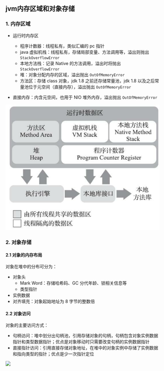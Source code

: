 ## jvm内存区域和对象存储

### 1. 内存区域

- 运行时内存区
  - 程序计数器：线程私有，类似汇编的 pc 指针
  - java 虚拟机栈：线程私有，存储局部变量、方法调用等，溢出则抛出 `StackOverflowError`
  - 本地方法栈：记录 Native 的方法调用，溢出时将抛出 `StackOverflowError`
  - 堆：对象分配内存的区域，溢出抛出 `OutOfMemoryError`
  - 方法区：存储 class 对象，jdk 1.8 之前还存储常量池，jdk 1.8 以及之后常量池位于元空间（直接内存），溢出抛出 `OutOfMemoryError`

- 直接内存：内含元空间，也用于 NIO 堆外内存，溢出抛出 `OutOfMemoryError`

<img src="img/jvm内存区.png">



### 2. 对象存储

#### 2.1 对象的内存布局

对象在堆中的分布可分为：

- 对象头
  - Mark Word：存储哈希码、GC 分代年龄、锁相关信息等
  - 类型指针
- 实例数据
- 对齐填充：对象起始地址为 8 字节的整数倍

#### 2.2 对象访问

对象的主要访问方式：

- 句柄访问：堆中划分出句柄池，引用存储对象的句柄，句柄包含对象实例数据指针和类型数据指针；优点是对象移动时只需要改变句柄的实例数据指针
- 直接指针访问：引用直接存储对象地址，在堆中的对象实例中存储了实例数据和指向类型的指针；优点是少一次指针定位

<img src="img/内存区域和对象存储.svg">